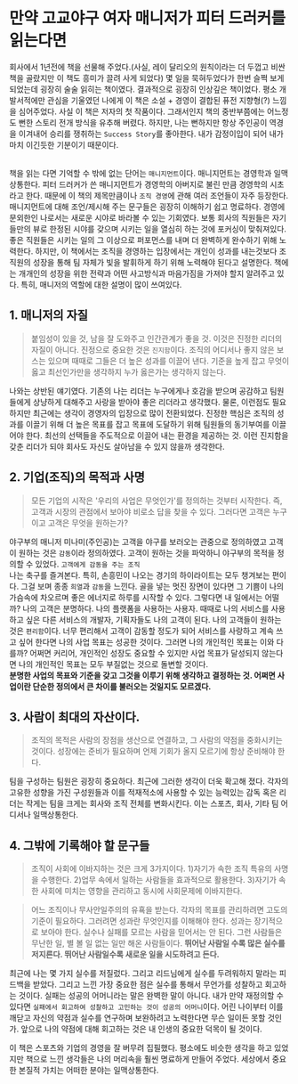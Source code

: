 # 만약 고교야구 여자 매니저가 피터 드러커를 읽는다면

회사에서 1년전에 책을 선물해 주었다.(사실, 레이 달리오의 원칙이라는 더 두껍고 비싼 책을 골랐지만 이 책도 흥미가 끌려 사게 되었다) 몇 일을 묵혀두었다가 한번 슬쩍 보게 되었는데 굉장히 술술 읽히는 책이였다. 
결과적으로 굉장히 인상깊은 책이었다. 평소 개발서적에만 관심을 기울였던 나에게 이 책은 소설 + 경영이 결합된 퓨전 지향형(?) 느낌을 심어주었다. 사실 이 책은 저자의 첫 작품이다. 그래서인지 책의 중반부쯤에는 어느정도 뻔한 스토리 전개 방식을 유추해 버렸다. 하지만, 나는 뻔하지만 항상 주인공이 역경을 이겨내어 승리를 쟁취하는 `Success Story`를 좋아한다. 내가 감정이입이 되어 내가 마치 이긴듯한 기분이기 때문이다.<br><br>

책을 읽는 다면 기억할 수 밖에 없는 단어는 `매니지먼트`이다. 매니지먼트는 경영학과 일맥 상통한다. 피터 드러커가 쓴 매니지먼트가 경영학의 아버지로 불린 만큼 경영학의 시초라고 한다. 때문에 이 책의 제목만큼이나 `조직 경영`에 관해 여러 조언들이 자주 등장한다.<br>
매니지먼트에 대해 조언/제시해 주는 문구들은 굉장히 이해하기 쉽고 명료하다. 경영에 문외한인 나로서는 새로운 시야로 바라볼 수 있는 기회였다. 보통 회사의 직원들은 자기들만의 뷰로 한정된 시야를 갖으며 시키는 일을 열심히 하는 것에 포커싱이 맞춰져있다. 좋은 직원들은 시키는 일의 그 이상으로 퍼포먼스를 내며 더 완벽하게 완수하기 위해 노력한다. 하지만, 이 책에서는 조직을 경영하는 입장에서는 개인이 성과를 내는것보다 조직원의 성장을 통해 팀 자체가 빛을 발휘하게 하기 위해 노력해야 된다고 설명한다. 책에는 개개인의 성장을 위한 전략과 어떤 사고방식과 마음가짐을 가져야 할지 알려주고 있다. 특히, 매니저의 역할에 대한 설명이 많이 쓰여있다.

## 1. 매니저의 자질
>붙임성이 있을 것, 남을 잘 도와주고 인간관계가 좋을 것. 이것은 진정한 리더의 자질이 아니다. 진정으로 중요한 것은 `진지함`이다. 조직의 어디서나 좋지 않은 보스는 있으며 때때로 그들은 더 높은 성과를 이끌어 낸다. 기준을 높게 잡고 무엇이 옳고 최선인가만을 생각하지 누가 옳은가는 생각하지 않는다.

나와는 상반된 얘기였다. 기존의 나는 리더는 누구에게나 호감을 받으며 공감하고 팀원들에게 상냥하게 대해주고 사랑을 받아야 좋은 리더라고 생각했다. 물론, 이런점도 필요하지만 최근에는 생각이 경영자의 입장으로 많이 전환되었다. 진정한 핵심은 조직의 성과를 이끌기 위해 더 높은 목표를 잡고 목표에 도달하기 위해 팀원들의 동기부여를 이끌어야 한다. 최선의 선택들을 주도적으로 이끌어 내는 환경을 제공하는 것. 이런 진지함을 갖춘 리더가 되야 회사도 자신도 살아남을 수 있지 않을까 생각한다.

## 2. 기업(조직)의 목적과 사명
>모든 기업의 시작은 '우리의 사업은 무엇인가'를 정의하는 것부터 시작한다. 즉, 고객과 시장의 관점에서 보아야 비로소 답을 찾을 수 있다. 그러다면 고객은 누구이고 고객은 무엇을 원하는가?

야구부의 매니저 미나미(주인공)는 고객을 야구를 보러오는 관중으로 정의하였고 고객이 원하는 것은 `감동`이라 정의하였다. 고객이 원하는 것을 파악하니 야구부의 목적을 정의할 수 있었다. `고객에게 감동을 주는 조직`<br>
나는 축구를 즐겨본다. 특히, 손흥민이 나오는 경기의 하이라이트는 모두 챙겨보는 편이다. 그걸 보며 종종 `희열`과 `감동`을 느낀다. 골을 넣는 멋진 장면이 있다면 그 기쁨이 나의 가슴속에 차오르며 좋은 에너지로 하루를 시작할 수 있다. 그렇다면 내 일에서는 어떨까? 나의 고객은 분명하다. 나의 플랫폼을 사용하는 사용자. 때때로 나의 서비스를 사용하고 싶은 다른 서비스의 개발자, 기획자들도 나의 고객이 된다. 나의 고객들이 원하는 것은 `편리함`이다. 너무 편리해서 고객이 감동할 정도가 되어 서비스를 사랑하고 계속 쓰고 싶어 한다면 나의 사업 목표는 성공한 것이다. 그러면 나의 개인적인 목표는 이와 다를까? 어쩌면 커리어, 개인적인 성장도 중요할 수 있지만 사업 목표가 달성되지 않는다면 나의 개인적인 목표는 모두 부질없는 것으로 돌변할 것이다.<br>
**분명한 사업의 목표와 기준을 갖고 그것을 이루기 위해 생각하고 결정하는 것. 어쩌면 사업이란 단순한 정의에서 큰 차이를 불러오는 것일지도 모르겠다.**

## 3. 사람이 최대의 자산이다.
>조직의 목적은 사람의 장점을 생산으로 연결하고, 그 사람의 약점을 중화시키는 것이다. 성장에는 준비가 필요하며 언제 기회가 올지 모르기에 항상 준비해야 한다.

팀을 구성하는 팀원은 굉장히 중요하다. 최근에 그러한 생각이 더욱 확고해 졌다. 각자의 고유한 성향을 가진 구성원들과 이를 적재적소에 사용할 수 있는 능력있는 감독 혹은 리더는 작게는 팀을 크게는 회사와 조직 전체를 변화시킨다. 이는 스포츠, 회사, 기타 팀 어디서나 일맥상통한다.

## 4. 그밖에 기록해야 할 문구들
>조직이 사회에 이바지하는 것은 크게 3가지이다. 
1)자기가 속한 조직 특유의 사명을 수행한다.
2)업무 속에서 일하는 사람들을 효과적으로 활용한다.
3)자기가 속한 사회에 미치는 영향을 관리하고 동시에 사회문제에 이바지한다.

>어느 조직이나 무사안일주의의 유횩을 받는다. 각자의 목표를 관리하려면 고도의 기준이 필요하다. 그러려면 성과란 무엇인지를 이해해야 한다. 성과는 장기적으로 보아야 한다. 실수나 실패를 모르는 사람을 믿어서는 안 된다. 그런 사람들은 무난한 일, 별 볼 일 없는 일만 해온 사람들이다. **뛰어난 사람일 수록 많은 실수를 저지른다. 뛰어난 사람일수록 새로운 일을 시도하려고 든다.**

최근에 나는 몇 가지 실수를 저질렀다. 그리고 리드님에게 실수를 두려워하지 말라는 피드백을 받았다. 그리고 느낀 가장 중요한 점은 실수를 통해서 무언가를 성찰하고 회고하는 것이다. 실패는 성공의 어머니라는 말은 완벽한 말이 아니다. 내가 만약 재정의할 수 있다면 `실패에서 회고하여 성찰하고 고민하는 것이 성공의 어머니`이다. 어린 나이부터 이를 깨닫고 자신의 약점과 실수를 연구하며 보완하려고 노력한다면 무슨 일이든 못할 것인가. 앞으로 나의 약점에 대해 회고하는 것은 내 인생의 중요한 덕목이 될 것이다.

이 책은 스포츠와 기업의 경영을 잘 버무려 집필했다. 평소에도 비슷한 생각을 하고 있었지만 책으로 느낀 생각들은 나의 머리속을 훨씬 명료하게 만들어 주었다. 세상에서 중요한 본질적 가치는 어떠한 분야는 일맥상통한다. 


